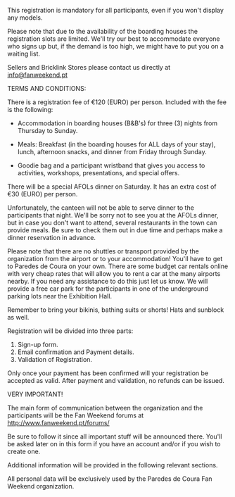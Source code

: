 This registration is mandatory for all participants, even if you won't display any models.

Please note that due to the availability of the boarding houses the registration slots are limited. We'll try our best to accommodate everyone who signs up but, if the demand is too high, we might have to put you on a waiting list.

Sellers and Bricklink Stores please contact us directly at info@fanweekend.pt

TERMS AND CONDITIONS:

There is a registration fee of €120 (EURO) per person. Included with the fee is the following:

- Accommodation in boarding houses (B&B's) for three (3) nights from Thursday to Sunday.

- Meals: Breakfast (in the boarding houses for ALL days of your stay), lunch, afternoon snacks, and dinner from Friday through Sunday.

- Goodie bag and a participant wristband that gives you access to activities, workshops, presentations, and special offers.

There will be a special AFOLs dinner on Saturday. It has an extra cost of €30 (EURO) per person.

Unfortunately, the canteen will not be able to serve dinner to the participants that night. We'll be sorry not to see you at the AFOLs dinner, but in case you don't want to attend, several restaurants in the town can provide meals. Be sure to check them out in due time and perhaps make a dinner reservation in advance.

Please note that there are no shuttles or transport provided by the organization from the airport or to your accommodation! You'll have to get to Paredes de Coura on your own. There are some budget car rentals online with very cheap rates that will allow you to rent a car at the many airports nearby. If you need any assistance to do this just let us know. We will provide a free car park for the participants in one of the underground parking lots near the Exhibition Hall.

Remember to bring your bikinis, bathing suits or shorts! Hats and sunblock as well.

Registration will be divided into three parts:

1. Sign-up form.
2. Email confirmation and Payment details.
3. Validation of Registration.

Only once your payment has been confirmed will your registration be accepted as valid. After payment and validation, no refunds can be issued.

VERY IMPORTANT!

The main form of communication between the organization and the participants will be the Fan Weekend forums at http://www.fanweekend.pt/forums/

Be sure to follow it since all important stuff will be announced there. You'll be asked later on in this form if you have an account and/or if you wish to create one.

Additional information will be provided in the following relevant sections.

All personal data will be exclusively used by the Paredes de Coura Fan Weekend organization.
